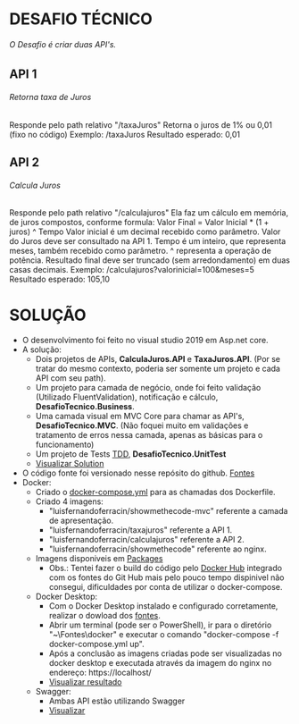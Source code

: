 # DESAFIO TÉCNICO

###### O Desafio é criar duas API's.

## API 1
###### Retorna taxa de Juros
Responde pelo path relativo "/taxaJuros"
Retorna o juros de 1% ou 0,01 (fixo no código)
Exemplo: /taxaJuros Resultado esperado: 0,01

## API 2 
###### Calcula Juros
Responde pelo path relativo "/calculajuros"
Ela faz um cálculo em memória, de juros compostos, conforme formula: Valor Final = Valor Inicial * (1 + juros) ^ Tempo
Valor inicial é um decimal recebido como parâmetro.
Valor do Juros deve ser consultado na API 1.
Tempo é um inteiro, que representa meses, também recebido como parâmetro.
^ representa a operação de potência.
Resultado final deve ser truncado (sem arredondamento) em duas casas decimais.
Exemplo: /calculajuros?valorinicial=100&meses=5 Resultado esperado: 105,10


# SOLUÇÃO
- O desenvolvimento foi feito no visual studio 2019 em Asp.net core.
- A solução:
  - Dois projetos de APIs, **CalculaJuros.API** e **TaxaJuros.API**. (Por se tratar do mesmo contexto, poderia ser somente um projeto e cada API com seu path).
  - Um projeto para camada de negócio, onde foi feito validação (Utilizado FluentValidation), notificação e cálculo, **DesafioTecnico.Business**.
  - Uma camada visual em MVC Core para chamar as API's, **DesafioTecnico.MVC**. (Não foquei muito em validações e tratamento de erros nessa camada, apenas as básicas para o funcionamento)
  - Um projeto de Tests [TDD](docs/TDD.png), **DesafioTecnico.UnitTest**
  - [Visualizar Solution](docs/Solution.png)
- O código fonte foi versionado nesse repósito do github. [Fontes](Fontes)
- Docker:
  - Criado o [docker-compose.yml](Fontes\docker) para as chamadas dos Dockerfile.
  - Criado 4 imagens: 
    - "luisfernandoferracin/showmethecode-mvc" referente a camada de apresentação.
    - "luisfernandoferracin/taxajuros" referente a API 1.
    - "luisfernandoferracin/calculajuros" referente a API 2.
    - "luisfernandoferracin/showmethecode" referente ao nginx.
  - Imagens disponiveis em [Packages](https://github.com/fernandoferracin?tab=packages&repo_name=showmethecode)
    - Obs.: Tentei fazer o build do código pelo [Docker Hub](https://hub.docker.com/) integrado com os fontes do Git Hub mais pelo pouco tempo dispinivel não consegui, dificuldades por conta de utilizar o docker-compose.
  - Docker Desktop:
    - Com o Docker Desktop instalado e configurado corretamente, realizar o dowload dos [fontes](Fontes).
    - Abrir um terminal (pode ser o PowerShell), ir para o diretório "~\Fontes\docker" e executar o comando "docker-compose -f docker-compose.yml up".
    - Após a conclusão as imagens criadas pode ser visualizadas no docker desktop e executada através da imagem do nginx no endereço: https://localhost/
    - [Visualizar resultado](docs/DockerDesktop.png)
  - Swagger:
    - Ambas API estão utilizando Swagger
    - [Visualizar](docs/Swagger.png)
  
